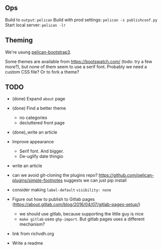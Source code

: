 Ops
---
Build to `output`: `pelican`
Build with prod settings: `pelican -s publishconf.py`
Start local server: `pelican -lr`

Theming
-------

We're usung [pelican-bootstrap3](https://github.com/getpelican/pelican-themes/tree/master/pelican-bootstrap3).

Some themes are available from https://bootswatch.com/ (todo: try a few more?),
but none of them seem to use a serif font. Probably we need a custom CSS file?
Or to fork a theme?




TODO
----

* (done) Expand `about` page
* (done) Find a better theme
  - no categories
  - decluttered front page
* (done)_write an article
* Improve appearance
  - Serif font. And bigger.
  - De-uglify date thingio

* write an article

* can we avoid git-cloning the plugins repo?
  https://github.com/pelican-plugins/simple-footnotes suggests we can just pip install

* consider making `label-default` `visibility: none`

* Figure out how to publish to Gitlab pages
  (https://about.gitlab.com/blog/2016/04/07/gitlab-pages-setup/)

  * we should use gitlab, because supporting the little guy is nice
  * `make gitlab` uses `ghp-import`. But gitlab pages uses a different
    mechanism?

* link from richvdh.org
* Write a readme
